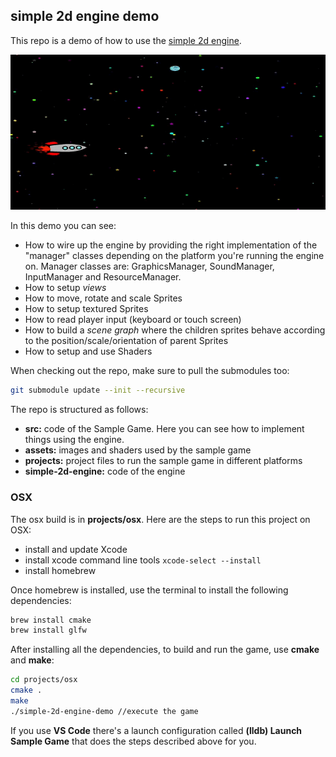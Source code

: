 ## simple 2d engine demo

This repo is a demo of how to use the [simple 2d engine](https://github.com/jonatasschagas/simple-2d-engine). 

![Demo](demo-engine-osx.gif)

In this demo you can see:
 - How to wire up the engine by providing the right implementation of the "manager" classes depending on the platform you're running the engine on. Manager classes are: GraphicsManager, SoundManager, InputManager and ResourceManager. 
- How to setup *views*
- How to move, rotate and scale Sprites
- How to setup textured Sprites
- How to read player input (keyboard or touch screen)
- How to build a *scene graph* where the children sprites behave according to the position/scale/orientation of parent Sprites
- How to setup and use Shaders

When checking out the repo, make sure to pull the submodules too:

```sh
git submodule update --init --recursive
```

The repo is structured as follows:
 - **src:**               code of the Sample Game. Here you can see how to implement things using the engine.
 - **assets:**           images and shaders used by the sample game
 - **projects:**         project files to run the sample game in different platforms
 - **simple-2d-engine:** code of the engine

### OSX

The osx build is in **projects/osx**. Here are the steps to run this project on OSX:
 - install and update Xcode
 - install xcode command line tools ``xcode-select --install``
 - install homebrew

Once homebrew is installed, use the terminal to install the following dependencies:
```sh
brew install cmake
brew install glfw
```

After installing all the dependencies, to build and run the game, use **cmake** and **make**:
```sh
cd projects/osx
cmake .
make
./simple-2d-engine-demo //execute the game
```

If you use **VS Code** there's a launch configuration called **(lldb) Launch Sample Game** that does the steps described above for you.


